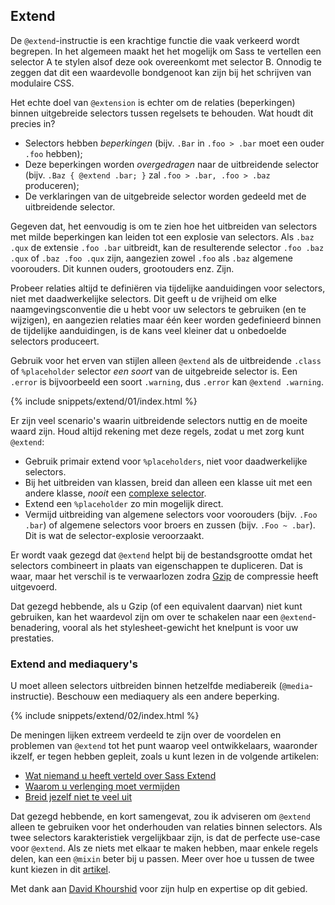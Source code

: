 
## Extend

De `@extend`-instructie is een krachtige functie die vaak verkeerd wordt begrepen. In het algemeen maakt het het mogelijk om Sass te vertellen een selector A te stylen alsof deze ook overeenkomt met selector B. Onnodig te zeggen dat dit een waardevolle bondgenoot kan zijn bij het schrijven van modulaire CSS.

Het echte doel van `@extension` is echter om de relaties (beperkingen) binnen uitgebreide selectors tussen regelsets te behouden. Wat houdt dit precies in?

- Selectors hebben *beperkingen* (bijv. `.Bar` in `.foo > .bar` moet een ouder `.foo` hebben);
- Deze beperkingen worden *overgedragen* naar de uitbreidende selector (bijv. `.Baz { @extend .bar; }` zal `.foo > .bar, .foo > .baz` produceren);
- De verklaringen van de uitgebreide selector worden gedeeld met de uitbreidende selector.

Gegeven dat, het eenvoudig is om te zien hoe het uitbreiden van selectors met milde beperkingen kan leiden tot een explosie van selectors. Als `.baz .qux` de extensie `.foo .bar` uitbreidt, kan de resulterende selector `.foo .baz .qux` of `.baz .foo .qux` zijn, aangezien zowel `.foo` als `.baz` algemene voorouders. Dit kunnen ouders, grootouders enz. Zijn.

Probeer relaties altijd te definiëren via tijdelijke aanduidingen voor selectors, niet met daadwerkelijke selectors. Dit geeft u de vrijheid om elke naamgevingsconventie die u hebt voor uw selectors te gebruiken (en te wijzigen), en aangezien relaties maar één keer worden gedefinieerd binnen de tijdelijke aanduidingen, is de kans veel kleiner dat u onbedoelde selectors produceert.

Gebruik voor het erven van stijlen alleen `@extend` als de uitbreidende `.class` of `%placeholder` selector _een soort_ van de uitgebreide selector is. Een `.error` is bijvoorbeeld een soort `.warning`, dus `.error` kan `@extend .warning`.

{% include snippets/extend/01/index.html %}

Er zijn veel scenario's waarin uitbreidende selectors nuttig en de moeite waard zijn. Houd altijd rekening met deze regels, zodat u met zorg kunt `@extend`:

* Gebruik primair extend voor `%placeholders`, niet voor daadwerkelijke selectors.
* Bij het uitbreiden van klassen, breid dan alleen een klasse uit met een andere klasse, _nooit_ een [complexe selector](https://www.w3.org/TR/selectors4/#syntax).
* Extend een `%placeholder` zo min mogelijk direct.
* Vermijd uitbreiding van algemene selectors voor voorouders (bijv. `.Foo .bar`) of algemene selectors voor broers en zussen (bijv. `.Foo ~ .bar`). Dit is wat de selector-explosie veroorzaakt.

<div class="note">
  <p>Er wordt vaak gezegd dat <code>@extend</code> helpt bij de bestandsgrootte omdat het selectors combineert in plaats van eigenschappen te dupliceren. Dat is waar, maar het verschil is te verwaarlozen zodra <a href="https://nl.wikipedia.org/wiki/Gzip">Gzip</a> de compressie heeft uitgevoerd.</p>
  <p>Dat gezegd hebbende, als u Gzip (of een equivalent daarvan) niet kunt gebruiken, kan het waardevol zijn om over te schakelen naar een <code>@extend</code>-benadering, vooral als het stylesheet-gewicht het knelpunt is voor uw prestaties.</p>
</div>

### Extend and mediaquery's

U moet alleen selectors uitbreiden binnen hetzelfde mediabereik (`@media`-instructie). Beschouw een mediaquery als een andere beperking.

{% include snippets/extend/02/index.html %}

De meningen lijken extreem verdeeld te zijn over de voordelen en problemen van `@extend` tot het punt waarop veel ontwikkelaars, waaronder ikzelf, er tegen hebben gepleit, zoals u kunt lezen in de volgende artikelen:

* [Wat niemand u heeft verteld over Sass Extend](https://www.sitepoint.com/sass-extend-nobody-told-you/)
* [Waarom u verlenging moet vermijden](https://www.sitepoint.com/avoid-sass-extend/)
* [Breid jezelf niet te veel uit](https://pressupinc.com/blog/2014/11/dont-overextend-yourself-in-sass/)

Dat gezegd hebbende, en kort samengevat, zou ik adviseren om `@extend` alleen te gebruiken voor het onderhouden van relaties binnen selectors. Als twee selectors karakteristiek vergelijkbaar zijn, is dat de perfecte use-case voor `@extend`. Als ze niets met elkaar te maken hebben, maar enkele regels delen, kan een `@mixin` beter bij u passen. Meer over hoe u tussen de twee kunt kiezen in dit [artikel](https://csswizardry.com/2014/11/when-to-use-extend-when-to-use-a-mixin/).

<div class="note">
  <p>Met dank aan <a href="https://twitter.com/davidkpiano">David Khourshid</a> voor zijn hulp en expertise op dit gebied.</p>
</div>
